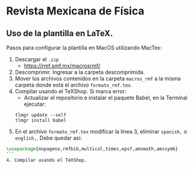 # Revista Mexicana de Física
## Uso de la plantilla en LaTeX.

Pasos para configurar la plantilla en MacOS utilizando MacTex:
1. Descargar el `.zip`
	- https://rmf.smf.mx/macrosrmf/
2. Descomprimir. Ingresar a la carpeta descomprimida.
3. Mover los archivos contenidos en la carpeta `macros_rmf` a la misma carpeta donde está el archivo `formato_rmf.tex`.
4. Compilar usando el TeXShop. Si marca error:
	- Actualizar el repositorio e instalar el paquete Babel, en la Terminal ejecutar: 
	```
    tlmgr update --self
    tlmgr install babel
    ```
5. En el archivo `formato_rmf.tex` modificar la línea 3, eliminar `spanish,` o `english,`. Debe quedar así:
````latex
\usepackage{nopageno,rmfbib,multicol,times,epsf,amsmath,amssymb}
```
4. Compilar usando el TeXShop.
